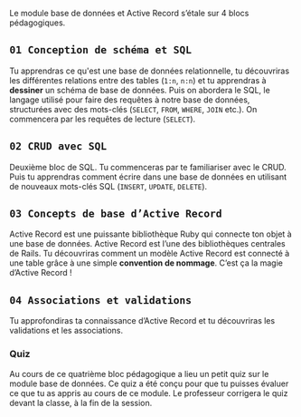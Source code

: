 Le module base de données et Active Record s’étale sur 4 blocs pédagogiques.

## `01 Conception de schéma et SQL`

Tu apprendras ce qu'est une base de données relationnelle, tu découvriras les différentes relations entre des tables (`1:n`, `n:n`) et tu apprendras à **dessiner** un schéma de base de données. Puis on abordera le SQL, le langage utilisé pour faire des requêtes à notre base de données, structurées avec des mots-clés (`SELECT`, `FROM`, `WHERE`, `JOIN` etc.). On commencera par les requêtes de lecture (`SELECT`).

## `02 CRUD avec SQL`

Deuxième bloc de SQL. Tu commenceras par te familiariser avec le CRUD. Puis tu apprendras comment écrire dans une base de données en utilisant de nouveaux mots-clés SQL (`INSERT`, `UPDATE`, `DELETE`).

## `03 Concepts de base d’Active Record`

Active Record est une puissante bibliothèque Ruby qui connecte ton objet à une base de données. Active Record est l’une des bibliothèques centrales de Rails. Tu découvriras comment un modèle Active Record est connecté à une table grâce à une simple **convention de nommage**. C’est ça la magie d’Active Record !

## `04 Associations et validations`

Tu approfondiras ta connaissance d’Active Record et tu découvriras les validations et les associations.

### Quiz

Au cours de ce quatrième bloc pédagogique a lieu un petit quiz sur le module base de données. Ce quiz a été conçu pour que tu puisses évaluer ce que tu as appris au cours de ce module. Le professeur corrigera le quiz devant la classe, à la fin de la session.
